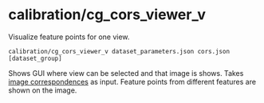 # calibration/cg\_cors\_viewer\_v

Visualize feature points for one view.

    calibration/cg_cors_viewer_v dataset_parameters.json cors.json [dataset_group]

Shows GUI where view can be selected and that image is shows. Takes [image correspondences](../../data/image_correspondences.html) as input. Feature points from different features are shown on the image.

